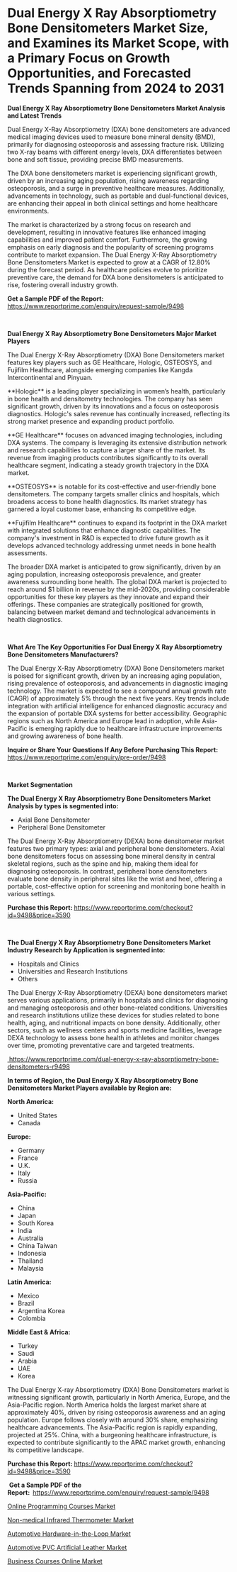 <p><h1>Dual Energy X Ray Absorptiometry Bone Densitometers Market Size, and Examines its Market Scope, with a Primary Focus on Growth Opportunities, and Forecasted Trends Spanning from 2024 to 2031</h1></p><p><strong>Dual Energy X Ray Absorptiometry Bone Densitometers Market Analysis and Latest Trends</strong></p>
<p><p>Dual Energy X-Ray Absorptiometry (DXA) bone densitometers are advanced medical imaging devices used to measure bone mineral density (BMD), primarily for diagnosing osteoporosis and assessing fracture risk. Utilizing two X-ray beams with different energy levels, DXA differentiates between bone and soft tissue, providing precise BMD measurements.</p><p>The DXA bone densitometers market is experiencing significant growth, driven by an increasing aging population, rising awareness regarding osteoporosis, and a surge in preventive healthcare measures. Additionally, advancements in technology, such as portable and dual-functional devices, are enhancing their appeal in both clinical settings and home healthcare environments.</p><p>The market is characterized by a strong focus on research and development, resulting in innovative features like enhanced imaging capabilities and improved patient comfort. Furthermore, the growing emphasis on early diagnosis and the popularity of screening programs contribute to market expansion. The Dual Energy X-Ray Absorptiometry Bone Densitometers Market is expected to grow at a CAGR of 12.80% during the forecast period. As healthcare policies evolve to prioritize preventive care, the demand for DXA bone densitometers is anticipated to rise, fostering overall industry growth.</p></p>
<p><strong>Get a Sample PDF of the Report:&nbsp;</strong> <a href="https://www.reportprime.com/enquiry/request-sample/9498">https://www.reportprime.com/enquiry/request-sample/9498</a></p>
<p>&nbsp;</p>
<p><strong>Dual Energy X Ray Absorptiometry Bone Densitometers Major Market Players</strong></p>
<p><p>The Dual Energy X-Ray Absorptiometry (DXA) Bone Densitometers market features key players such as GE Healthcare, Hologic, OSTEOSYS, and Fujifilm Healthcare, alongside emerging companies like Kangda Intercontinental and Pinyuan. </p><p>**Hologic** is a leading player specializing in women’s health, particularly in bone health and densitometry technologies. The company has seen significant growth, driven by its innovations and a focus on osteoporosis diagnostics. Hologic's sales revenue has continually increased, reflecting its strong market presence and expanding product portfolio.</p><p>**GE Healthcare** focuses on advanced imaging technologies, including DXA systems. The company is leveraging its extensive distribution network and research capabilities to capture a larger share of the market. Its revenue from imaging products contributes significantly to its overall healthcare segment, indicating a steady growth trajectory in the DXA market.</p><p>**OSTEOSYS** is notable for its cost-effective and user-friendly bone densitometers. The company targets smaller clinics and hospitals, which broadens access to bone health diagnostics. Its market strategy has garnered a loyal customer base, enhancing its competitive edge.</p><p>**Fujifilm Healthcare** continues to expand its footprint in the DXA market with integrated solutions that enhance diagnostic capabilities. The company's investment in R&D is expected to drive future growth as it develops advanced technology addressing unmet needs in bone health assessments.</p><p>The broader DXA market is anticipated to grow significantly, driven by an aging population, increasing osteoporosis prevalence, and greater awareness surrounding bone health. The global DXA market is projected to reach around $1 billion in revenue by the mid-2020s, providing considerable opportunities for these key players as they innovate and expand their offerings. These companies are strategically positioned for growth, balancing between market demand and technological advancements in health diagnostics.</p></p>
<p>&nbsp;</p>
<p><strong>What Are The Key Opportunities For Dual Energy X Ray Absorptiometry Bone Densitometers Manufacturers?</strong></p>
<p><p>The Dual Energy X-Ray Absorptiometry (DXA) Bone Densitometers market is poised for significant growth, driven by an increasing aging population, rising prevalence of osteoporosis, and advancements in diagnostic imaging technology. The market is expected to see a compound annual growth rate (CAGR) of approximately 5% through the next five years. Key trends include integration with artificial intelligence for enhanced diagnostic accuracy and the expansion of portable DXA systems for better accessibility. Geographic regions such as North America and Europe lead in adoption, while Asia-Pacific is emerging rapidly due to healthcare infrastructure improvements and growing awareness of bone health.</p></p>
<p><strong>Inquire or Share Your Questions If Any Before Purchasing This Report:</strong> <a href="https://www.reportprime.com/enquiry/pre-order/9498">https://www.reportprime.com/enquiry/pre-order/9498</a></p>
<p>&nbsp;</p>
<p><strong>Market Segmentation</strong></p>
<p><strong>The Dual Energy X Ray Absorptiometry Bone Densitometers Market Analysis by types is segmented into:</strong></p>
<p><ul><li>Axial Bone Densitometer</li><li>Peripheral Bone Densitometer</li></ul></p>
<p><p>The Dual Energy X-Ray Absorptiometry (DEXA) bone densitometer market features two primary types: axial and peripheral bone densitometers. Axial bone densitometers focus on assessing bone mineral density in central skeletal regions, such as the spine and hip, making them ideal for diagnosing osteoporosis. In contrast, peripheral bone densitometers evaluate bone density in peripheral sites like the wrist and heel, offering a portable, cost-effective option for screening and monitoring bone health in various settings.</p></p>
<p><strong>Purchase this Report:&nbsp;</strong><a href="https://www.reportprime.com/checkout?id=9498&price=3590">https://www.reportprime.com/checkout?id=9498&price=3590</a></p>
<p>&nbsp;</p>
<p><strong>The Dual Energy X Ray Absorptiometry Bone Densitometers Market Industry Research by Application is segmented into:</strong></p>
<p><ul><li>Hospitals and Clinics</li><li>Universities and Research Institutions</li><li>Others</li></ul></p>
<p><p>The Dual Energy X-Ray Absorptiometry (DEXA) bone densitometers market serves various applications, primarily in hospitals and clinics for diagnosing and managing osteoporosis and other bone-related conditions. Universities and research institutions utilize these devices for studies related to bone health, aging, and nutritional impacts on bone density. Additionally, other sectors, such as wellness centers and sports medicine facilities, leverage DEXA technology to assess bone health in athletes and monitor changes over time, promoting preventative care and targeted treatments.</p></p>
<p><a href="https://www.reportprime.com/dual-energy-x-ray-absorptiometry-bone-densitometers-r9498">&nbsp;https://www.reportprime.com/dual-energy-x-ray-absorptiometry-bone-densitometers-r9498</a></p>
<p><strong>In terms of Region, the Dual Energy X Ray Absorptiometry Bone Densitometers Market Players available by Region are:</strong></p>
<p>
    <p> <strong> North America: </strong>
        <ul>
            <li>United States</li>
            <li>Canada</li>
        </ul>
        </p> 
    <p> <strong> Europe: </strong>
        <ul>
            <li>Germany</li>
            <li>France</li>
            <li>U.K.</li>
            <li>Italy</li>
            <li>Russia</li>
        </ul>
        </p> 
    <p> <strong> Asia-Pacific: </strong>
        <ul>
            <li>China</li>
            <li>Japan</li>
            <li>South Korea</li>
            <li>India</li>
            <li>Australia</li>
            <li>China Taiwan</li>
            <li>Indonesia</li>
            <li>Thailand</li>
            <li>Malaysia</li>
        </ul>
        </p> 
    <p> <strong> Latin America: </strong>
        <ul>
            <li>Mexico</li>
            <li>Brazil</li>
            <li>Argentina Korea</li>
            <li>Colombia</li>
        </ul>
        </p> 
    <p> <strong> Middle East & Africa: </strong>
        <ul>
            <li>Turkey</li>
            <li>Saudi</li>
            <li>Arabia</li>
            <li>UAE</li>
            <li>Korea</li>
        </ul>
    </p>
    </p>
<p><p>The Dual Energy X-ray Absorptiometry (DXA) Bone Densitometers market is witnessing significant growth, particularly in North America, Europe, and the Asia-Pacific region. North America holds the largest market share at approximately 40%, driven by rising osteoporosis awareness and an aging population. Europe follows closely with around 30% share, emphasizing healthcare advancements. The Asia-Pacific region is rapidly expanding, projected at 25%. China, with a burgeoning healthcare infrastructure, is expected to contribute significantly to the APAC market growth, enhancing its competitive landscape.</p></p>
<p><strong>Purchase this Report: </strong><a href="https://www.reportprime.com/checkout?id=9498&price=3590">https://www.reportprime.com/checkout?id=9498&price=3590</a></p>
<p>&nbsp;<strong>Get a Sample PDF of the Report:&nbsp;&nbsp;</strong><a href="https://www.reportprime.com/enquiry/request-sample/9498">https://www.reportprime.com/enquiry/request-sample/9498</a></p>
<p><strong></strong></p>
<p><p><a href="https://www.linkedin.com/pulse/online-programming-courses-market-global-insights-regional-jlltf?trackingId=WmhMbecFQ8exHHL5SiF8Yw%3D%3D">Online Programming Courses Market</a></p><p><a href="https://medium.com/@rontayewer0/the-non-medical-infrared-thermometer-market-is-anticipated-to-experience-significant-growth-with-6a3207e9b0e4">Non-medical Infrared Thermometer Market</a></p><p><a href="https://issuu.com/reportprime-2/docs/automotive-hardware-in-the-loop-mar_87b1fdc4db74ad">Automotive Hardware-in-the-Loop Market</a></p><p><a href="https://medium.com/@rontayewer0/the-global-automotive-pvc-artificial-leather-market-is-a-dynamic-and-growing-industry-54bf178f281b">Automotive PVC Artificial Leather Market</a></p><p><a href="https://www.linkedin.com/pulse/business-courses-online-market-indicators-size-regional-breakdown-kmwgf?trackingId=CZQPAn3DT86ugSuZNLWzyA%3D%3D">Business Courses Online Market</a></p></p>